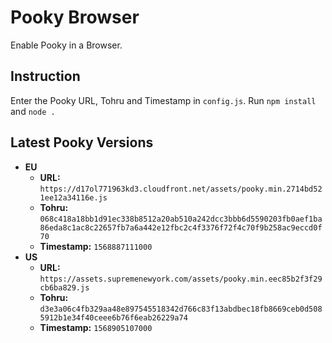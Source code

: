 # Pooky Browser
Enable Pooky in a Browser.

## Instruction
Enter the Pooky URL, Tohru and Timestamp in `config.js`. Run `npm install` and `node .`

## Latest Pooky Versions

* **EU**
  - **URL:** `https://d17ol771963kd3.cloudfront.net/assets/pooky.min.2714bd521ee12a34116e.js`
  - **Tohru:** `068c418a18bb1d91ec338b8512a20ab510a242dcc3bbb6d5590203fb0aef1ba86eda8c1ac8c22657fb7a6a442e12fbc2c4f3376f72f4c70f9b258ac9eccd0f70`
  - **Timestamp:** `1568887111000`
* **US**
  - **URL:** `https://assets.supremenewyork.com/assets/pooky.min.eec85b2f3f29cb6ba829.js`
  - **Tohru:** `d3e3a06c4fb329aa48e897545518342d766c83f13abdbec18fb8669ceb0d5085912b1e34f40ceee6b76f6eab26229a74`
  - **Timestamp:** `1568905107000`
